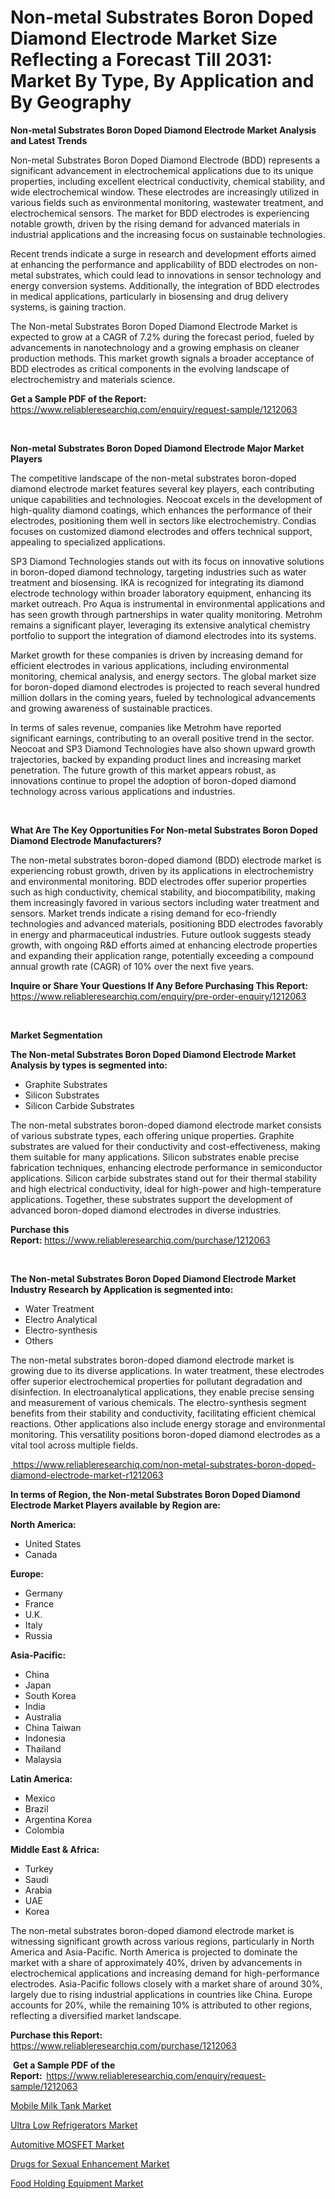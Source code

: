<p><h1>Non-metal Substrates Boron Doped Diamond Electrode Market Size Reflecting a Forecast Till 2031: Market By Type, By Application and By Geography</h1></p><p><strong>Non-metal Substrates Boron Doped Diamond Electrode Market Analysis and Latest Trends</strong></p>
<p><p>Non-metal Substrates Boron Doped Diamond Electrode (BDD) represents a significant advancement in electrochemical applications due to its unique properties, including excellent electrical conductivity, chemical stability, and wide electrochemical window. These electrodes are increasingly utilized in various fields such as environmental monitoring, wastewater treatment, and electrochemical sensors. The market for BDD electrodes is experiencing notable growth, driven by the rising demand for advanced materials in industrial applications and the increasing focus on sustainable technologies.</p><p>Recent trends indicate a surge in research and development efforts aimed at enhancing the performance and applicability of BDD electrodes on non-metal substrates, which could lead to innovations in sensor technology and energy conversion systems. Additionally, the integration of BDD electrodes in medical applications, particularly in biosensing and drug delivery systems, is gaining traction. </p><p>The Non-metal Substrates Boron Doped Diamond Electrode Market is expected to grow at a CAGR of 7.2% during the forecast period, fueled by advancements in nanotechnology and a growing emphasis on cleaner production methods. This market growth signals a broader acceptance of BDD electrodes as critical components in the evolving landscape of electrochemistry and materials science.</p></p>
<p><strong>Get a Sample PDF of the Report:&nbsp;</strong> <a href="https://www.reliableresearchiq.com/enquiry/request-sample/1212063?utm_campaign=100&utm_medium=2&utm_source=Github&utm_content=ia&utm_term=06102024&utm_id=non-metal-substrates-boron-doped-diamond-electrode">https://www.reliableresearchiq.com/enquiry/request-sample/1212063</a></p>
<p>&nbsp;</p>
<p><strong>Non-metal Substrates Boron Doped Diamond Electrode Major Market Players</strong></p>
<p><p>The competitive landscape of the non-metal substrates boron-doped diamond electrode market features several key players, each contributing unique capabilities and technologies. Neocoat excels in the development of high-quality diamond coatings, which enhances the performance of their electrodes, positioning them well in sectors like electrochemistry. Condias focuses on customized diamond electrodes and offers technical support, appealing to specialized applications. </p><p>SP3 Diamond Technologies stands out with its focus on innovative solutions in boron-doped diamond technology, targeting industries such as water treatment and biosensing. IKA is recognized for integrating its diamond electrode technology within broader laboratory equipment, enhancing its market outreach. Pro Aqua is instrumental in environmental applications and has seen growth through partnerships in water quality monitoring. Metrohm remains a significant player, leveraging its extensive analytical chemistry portfolio to support the integration of diamond electrodes into its systems.</p><p>Market growth for these companies is driven by increasing demand for efficient electrodes in various applications, including environmental monitoring, chemical analysis, and energy sectors. The global market size for boron-doped diamond electrodes is projected to reach several hundred million dollars in the coming years, fueled by technological advancements and growing awareness of sustainable practices.</p><p>In terms of sales revenue, companies like Metrohm have reported significant earnings, contributing to an overall positive trend in the sector. Neocoat and SP3 Diamond Technologies have also shown upward growth trajectories, backed by expanding product lines and increasing market penetration. The future growth of this market appears robust, as innovations continue to propel the adoption of boron-doped diamond technology across various applications and industries.</p></p>
<p>&nbsp;</p>
<p><strong>What Are The Key Opportunities For Non-metal Substrates Boron Doped Diamond Electrode Manufacturers?</strong></p>
<p><p>The non-metal substrates boron-doped diamond (BDD) electrode market is experiencing robust growth, driven by its applications in electrochemistry and environmental monitoring. BDD electrodes offer superior properties such as high conductivity, chemical stability, and biocompatibility, making them increasingly favored in various sectors including water treatment and sensors. Market trends indicate a rising demand for eco-friendly technologies and advanced materials, positioning BDD electrodes favorably in energy and pharmaceutical industries. Future outlook suggests steady growth, with ongoing R&D efforts aimed at enhancing electrode properties and expanding their application range, potentially exceeding a compound annual growth rate (CAGR) of 10% over the next five years.</p></p>
<p><strong>Inquire or Share Your Questions If Any Before Purchasing This Report:</strong> <a href="https://www.reliableresearchiq.com/enquiry/pre-order-enquiry/1212063?utm_campaign=100&utm_medium=2&utm_source=Github&utm_content=ia&utm_term=06102024&utm_id=non-metal-substrates-boron-doped-diamond-electrode">https://www.reliableresearchiq.com/enquiry/pre-order-enquiry/1212063</a></p>
<p>&nbsp;</p>
<p><strong>Market Segmentation</strong></p>
<p><strong>The Non-metal Substrates Boron Doped Diamond Electrode Market Analysis by types is segmented into:</strong></p>
<p><ul><li>Graphite Substrates</li><li>Silicon Substrates</li><li>Silicon Carbide Substrates</li></ul></p>
<p><p>The non-metal substrates boron-doped diamond electrode market consists of various substrate types, each offering unique properties. Graphite substrates are valued for their conductivity and cost-effectiveness, making them suitable for many applications. Silicon substrates enable precise fabrication techniques, enhancing electrode performance in semiconductor applications. Silicon carbide substrates stand out for their thermal stability and high electrical conductivity, ideal for high-power and high-temperature applications. Together, these substrates support the development of advanced boron-doped diamond electrodes in diverse industries.</p></p>
<p><strong>Purchase this Report:&nbsp;</strong><a href="https://www.reliableresearchiq.com/purchase/1212063?utm_campaign=100&utm_medium=2&utm_source=Github&utm_content=ia&utm_term=06102024&utm_id=non-metal-substrates-boron-doped-diamond-electrode">https://www.reliableresearchiq.com/purchase/1212063</a></p>
<p>&nbsp;</p>
<p><strong>The Non-metal Substrates Boron Doped Diamond Electrode Market Industry Research by Application is segmented into:</strong></p>
<p><ul><li>Water Treatment</li><li>Electro Analytical</li><li>Electro-synthesis</li><li>Others</li></ul></p>
<p><p>The non-metal substrates boron-doped diamond electrode market is growing due to its diverse applications. In water treatment, these electrodes offer superior electrochemical properties for pollutant degradation and disinfection. In electroanalytical applications, they enable precise sensing and measurement of various chemicals. The electro-synthesis segment benefits from their stability and conductivity, facilitating efficient chemical reactions. Other applications also include energy storage and environmental monitoring. This versatility positions boron-doped diamond electrodes as a vital tool across multiple fields.</p></p>
<p><a href="https://www.reliableresearchiq.com/non-metal-substrates-boron-doped-diamond-electrode-market-r1212063?utm_campaign=100&utm_medium=2&utm_source=Github&utm_content=ia&utm_term=06102024&utm_id=non-metal-substrates-boron-doped-diamond-electrode">&nbsp;https://www.reliableresearchiq.com/non-metal-substrates-boron-doped-diamond-electrode-market-r1212063</a></p>
<p><strong>In terms of Region, the Non-metal Substrates Boron Doped Diamond Electrode Market Players available by Region are:</strong></p>
<p>
    <p> <strong> North America: </strong>
        <ul>
            <li>United States</li>
            <li>Canada</li>
        </ul>
        </p> 
    <p> <strong> Europe: </strong>
        <ul>
            <li>Germany</li>
            <li>France</li>
            <li>U.K.</li>
            <li>Italy</li>
            <li>Russia</li>
        </ul>
        </p> 
    <p> <strong> Asia-Pacific: </strong>
        <ul>
            <li>China</li>
            <li>Japan</li>
            <li>South Korea</li>
            <li>India</li>
            <li>Australia</li>
            <li>China Taiwan</li>
            <li>Indonesia</li>
            <li>Thailand</li>
            <li>Malaysia</li>
        </ul>
        </p> 
    <p> <strong> Latin America: </strong>
        <ul>
            <li>Mexico</li>
            <li>Brazil</li>
            <li>Argentina Korea</li>
            <li>Colombia</li>
        </ul>
        </p> 
    <p> <strong> Middle East & Africa: </strong>
        <ul>
            <li>Turkey</li>
            <li>Saudi</li>
            <li>Arabia</li>
            <li>UAE</li>
            <li>Korea</li>
        </ul>
    </p>
    </p>
<p><p>The non-metal substrates boron-doped diamond electrode market is witnessing significant growth across various regions, particularly in North America and Asia-Pacific. North America is projected to dominate the market with a share of approximately 40%, driven by advancements in electrochemical applications and increasing demand for high-performance electrodes. Asia-Pacific follows closely with a market share of around 30%, largely due to rising industrial applications in countries like China. Europe accounts for 20%, while the remaining 10% is attributed to other regions, reflecting a diversified market landscape.</p></p>
<p><strong>Purchase this Report: </strong><a href="https://www.reliableresearchiq.com/purchase/1212063?utm_campaign=100&utm_medium=2&utm_source=Github&utm_content=ia&utm_term=06102024&utm_id=non-metal-substrates-boron-doped-diamond-electrode">https://www.reliableresearchiq.com/purchase/1212063</a></p>
<p>&nbsp;<strong>Get a Sample PDF of the Report:&nbsp;&nbsp;</strong><a href="https://www.reliableresearchiq.com/enquiry/request-sample/1212063?utm_campaign=100&utm_medium=2&utm_source=Github&utm_content=ia&utm_term=06102024&utm_id=non-metal-substrates-boron-doped-diamond-electrode">https://www.reliableresearchiq.com/enquiry/request-sample/1212063</a></p>
<p><strong></strong></p>
<p><p><a href="https://www.linkedin.com/pulse/market-dynamics-future-trends-global-mobile-milk-tank-sector-6gzof?utm_campaign=100&utm_medium=2&utm_source=Github&utm_content=ia&utm_term=06102024&utm_id=non-metal-substrates-boron-doped-diamond-electrode">Mobile Milk Tank Market</a></p><p><a href="https://github.com/darcy8m10dupre/Market-Research-Report-List-1/blob/main/ultra-low-refrigerators-market.md?utm_campaign=100&utm_medium=2&utm_source=Github&utm_content=ia&utm_term=06102024&utm_id=non-metal-substrates-boron-doped-diamond-electrode">Ultra Low Refrigerators Market</a></p><p><a href="https://issuu.com/reportprime-2/docs/automitive-mosfet-market-size-2030._946582c2ceaa99?utm_campaign=100&utm_medium=2&utm_source=Github&utm_content=ia&utm_term=06102024&utm_id=non-metal-substrates-boron-doped-diamond-electrode">Automitive MOSFET Market</a></p><p><a href="https://github.com/michaelhall412/Market-Research-Report-List-1/blob/main/drugs-for-sexual-enhancement-market.md?utm_campaign=100&utm_medium=2&utm_source=Github&utm_content=ia&utm_term=06102024&utm_id=non-metal-substrates-boron-doped-diamond-electrode">Drugs for Sexual Enhancement Market</a></p><p><a href="https://www.linkedin.com/pulse/food-holding-equipment-market-analysis-product-segmentation-regional-4wrjf?utm_campaign=100&utm_medium=2&utm_source=Github&utm_content=ia&utm_term=06102024&utm_id=non-metal-substrates-boron-doped-diamond-electrode">Food Holding Equipment Market</a></p></p>